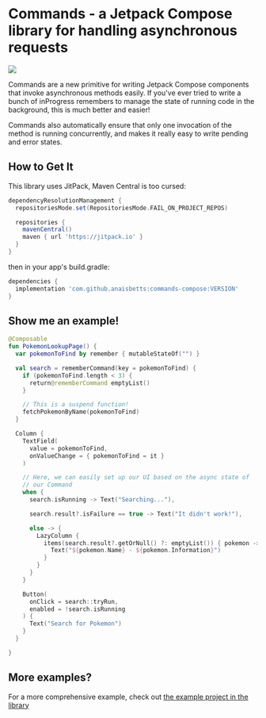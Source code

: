 # Commands - a Jetpack Compose library for handling asynchronous requests

[![](https://jitpack.io/v/anaisbetts/commands-compose.svg)](https://jitpack.io/#anaisbetts/commands-compose)


Commands are a new primitive for writing Jetpack Compose components that invoke asynchronous methods easily. If you've ever tried to write a bunch of inProgress remembers to manage the state of running code in the background, this is much better and easier!

Commands also automatically ensure that only one invocation of the method is running concurrently, and makes it really easy to write pending and error states.

## How to Get It

This library uses JitPack, Maven Central is too cursed:

```gradle
dependencyResolutionManagement {
  repositoriesMode.set(RepositoriesMode.FAIL_ON_PROJECT_REPOS)

  repositories {
    mavenCentral()
    maven { url 'https://jitpack.io' }
  }
}
```

then in your app's build.gradle:

```gradle
dependencies {
  implementation 'com.github.anaisbetts:commands-compose:VERSION'
}
```

## Show me an example!

```kotlin
@Composable
fun PokemonLookupPage() {
  var pokemonToFind by remember { mutableStateOf("") }

  val search = rememberCommand(key = pokemonToFind) {
    if (pokemonToFind.length < 3) {
      return@rememberCommand emptyList()
    }

    // This is a suspend function!
    fetchPokemonByName(pokemonToFind)
  }

  Column {
    TextField(
      value = pokemonToFind,
      onValueChange = { pokemonToFind = it }
    )

    // Here, we can easily set up our UI based on the async state of
    // our Command
    when {
      search.isRunning -> Text("Searching..."),

      search.result?.isFailure == true -> Text("It didn't work!"),

      else -> {
        LazyColumn {
          items(search.result?.getOrNull() ?: emptyList()) { pokemon ->
            Text("${pokemon.Name} - ${pokemon.Information}")
          }
        }
      }
    }

    Button(
      onClick = search::tryRun,
      enabled = !search.isRunning
    ) {
      Text("Search for Pokemon")
    }
  }

}
```

## More examples?

For a more comprehensive example, check out [the example project in the library](https://github.com/anaisbetts/commands-compose/blob/main/example/src/main/java/dev/anais/commands/example/MainActivity.kt)
